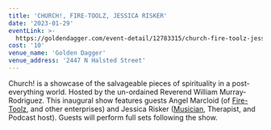 ```yaml
---
title: 'CHURCH!, FIRE-TOOLZ, JESSICA RISKER'
date: '2023-01-29'
eventLink: >-
  https://goldendagger.com/event-detail/12783315/church-fire-toolz-jessica-risker/
cost: '10'
venue_name: 'Golden Dagger'
venue_address: '2447 N Halsted Street'
---
```

Church! is a showcase of the salvageable pieces of spirituality in a post-everything world. Hosted by the un-ordained Reverend William Murray-Rodriguez. This inaugural show features guests Angel Marcloid (of [Fire-Toolz](https://fire-toolz.bandcamp.com/), and other enterprises) and Jessica Risker ([Musician](https://jessicarisker.bandcamp.com/track/the-waves), Therapist, and Podcast host). Guests will perform full sets following the show.

